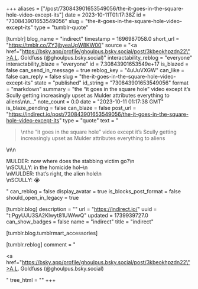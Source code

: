 +++
aliases = ["/post/730843901653549056/the-it-goes-in-the-square-hole-video-except-its"]
date = 2023-10-11T01:17:38Z
id = "730843901653549056"
slug = "the-it-goes-in-the-square-hole-video-except-its"
type = "tumblr-quote"

[tumblr]
blog_name = "indirect"
timestamp = 1696987058.0
short_url = "https://tmblr.co/ZY3jbyeaUgW8KW00"
source = "<a href=\"https://bsky.app/profile/ghoulpus.bsky.social/post/3kbeokhpzdn22\">A.L. Goldfuss (@ghoulpus.bsky.social)</a>"
interactability_reblog = "everyone"
interactability_blaze = "everyone"
id = 7.30843901653549e+17
is_blazed = false
can_send_in_message = true
reblog_key = "4uUuVXGW"
can_like = false
can_reply = false
slug = "the-it-goes-in-the-square-hole-video-except-its"
state = "published"
id_string = "730843901653549056"
format = "markdown"
summary = "the “it goes in the square hole” video except it’s Scully getting increasingly upset as Mulder attributes everything to aliens\n\n..."
note_count = 0.0
date = "2023-10-11 01:17:38 GMT"
is_blaze_pending = false
can_blaze = false
post_url = "https://indirect.io/post/730843901653549056/the-it-goes-in-the-square-hole-video-except-its"
type = "quote"
text = "<blockquote><p>\nthe &ldquo;it goes in the square hole&rdquo; video except it&rsquo;s Scully getting increasingly upset as Mulder attributes everything to aliens</p></blockquote>\n\n<p>MULDER: now where does the stabbing victim go?\n<br/>\nSCULLY: in the homicide hol&ndash;\n<br/>\nMULDER: that&rsquo;s right, the alien hole\n<br/>\nSCULLY: 😭</p>"
can_reblog = false
display_avatar = true
is_blocks_post_format = false
should_open_in_legacy = true

[tumblr.blog]
description = ""
url = "https://indirect.io/"
uuid = "t:PgyUJU3SA2Klwyt81UWAwQ"
updated = 1739939727.0
can_show_badges = false
name = "indirect"
title = "indirect"

[tumblr.blog.tumblrmart_accessories]

[tumblr.reblog]
comment = "<p><a href=\"https://bsky.app/profile/ghoulpus.bsky.social/post/3kbeokhpzdn22\">A.L. Goldfuss (@ghoulpus.bsky.social)</a></p>"
tree_html = ""
+++
